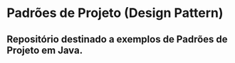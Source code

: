 # Padrões de Projeto (Design Pattern)
## Repositório destinado a exemplos de Padrões de Projeto em Java.
